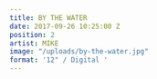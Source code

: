 ```yaml
---
title: BY THE WATER
date: 2017-09-26 10:25:00 Z
position: 2
artist: MIKE
image: "/uploads/by-the-water.jpg"
format: '12" / Digital '
---
```


